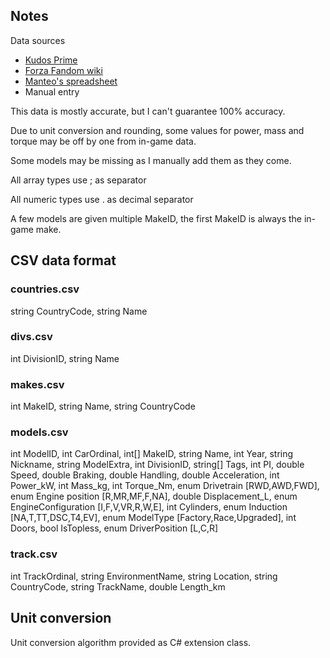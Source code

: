 ## Notes

Data sources
- [Kudos Prime](https://www.kudosprime.com/fm/carlist.php)
- [Forza Fandom wiki](https://forza.fandom.com/wiki/Forza_Motorsport_(2023)/Cars)
- [Manteo's spreadsheet](https://docs.google.com/spreadsheets/d/1ZO5HqJW_F3jBEDn9kL_YxitJs8nijTiDTxuXUHLAP9o/edit#gid=778203711)
- Manual entry

This data is mostly accurate, but I can't guarantee 100% accuracy.

Due to unit conversion and rounding, some values for power, mass and torque may be off by one from in-game data.

Some models may be missing as I manually add them as they come.

All array types use ; as separator

All numeric types use . as decimal separator

A few models are given multiple MakeID, the first MakeID is always the in-game make.

## CSV data format

### countries.csv

string CountryCode, string Name

### divs.csv

int DivisionID, string Name

### makes.csv

int MakeID, string Name, string CountryCode

### models.csv

int ModelID, int CarOrdinal, int[] MakeID, string Name, int Year, string Nickname, string ModelExtra, int DivisionID, string[] Tags, int PI, double Speed, double Braking, double Handling, double Acceleration, int Power_kW, int Mass_kg, int Torque_Nm, enum Drivetrain [RWD,AWD,FWD], enum Engine position [R,MR,MF,F,NA], double Displacement_L, enum EngineConfiguration [I,F,V,VR,R,W,E], int Cylinders, enum Induction [NA,T,TT,DSC,T4,EV], enum ModelType [Factory,Race,Upgraded], int Doors, bool IsTopless, enum DriverPosition [L,C,R]

### track.csv

int TrackOrdinal, string EnvironmentName, string Location, string CountryCode, string TrackName, double Length_km

## Unit conversion

Unit conversion algorithm provided as C# extension class.
